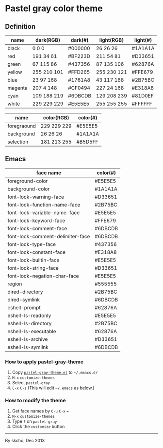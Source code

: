 Pastel gray color theme
=======================

## Definition

name    | dark(RGB)   | dark(#) | light(RGB)  | light(#)
--------|-------------|---------|-------------|---------
black   | 0 0 0       | #000000 | 26 26 26    | #1A1A1A
red     | 191 34 61   | #BF223D | 211 54 81   | #D33651
green   | 67 115 86   | #437356 | 87 135 106  | #62876A
yellow  | 255 210 101 | #FFD265 | 255 230 121 | #FFE679
blue    | 23 97 168   | #1761A8 | 43 117 188  | #2B75BC
magenta | 207 4 148   | #CF0494 | 227 24 168  | #E318A8
cyan    | 109 188 219 | #6DBCDB | 129 208 239 | #81D0EF
white   | 229 229 229 | #E5E5E5 | 255 255 255 | #FFFFFF

name        | color(RGB)  | color(#)
------------|-------------|---------
foregraound | 229 229 229 | #E5E5E5
background  | 26 26 26    | #1A1A1A
selection   | 181 213 255 | #B5D5FF

## Emacs

face name                        | color(#)
---------------------------------|---------
foreground-color                 | #E5E5E5
background-color                 | #1A1A1A
font-lock-warning-face           | #D33651
font-lock-function-name-face     | #2B75BC
font-lock-variable-name-face     | #E5E5E5
font-lock-keyword-face           | #FFE679
font-lock-comment-face           | #6DBCDB
font-lock-comment-delimiter-face | #6DBCDB
font-lock-type-face              | #437356
font-lock-constant-face          | #E318A8
font-lock-builtin-face           | #E5E5E5
font-lock-string-face            | #D33651
font-lock-negation-char-face     | #E5E5E5
region                           | #555555
dired-directory                  | #2B75BC
dired-symlink                    | #6DBCDB
eshell-prompt                    | #62876A
eshell-ls-readonly               | #E5E5E5
eshell-ls-directory              | #2B75BC
eshell-ls-executable             | #62876A
eshell-ls-archive                | #D33651
eshell-ls-symlink                | #6DBCDB

### How to apply pastel-gray-theme

1. Copy [`pastel-gray-theme.el`](pastel-gray-theme.el) to `~/.emacs.d/`
2. `M-x` `customize-themes`
3. Select `pastel-gray`
4. `C-x` `C-s` (This will edit `~/.emacs` as below.)

### How to modify the theme

1. Get face names by `C-u` `C-x` `=`
2. `M-x` `customize-themes`
3. Type `?` on `pastel-gray`
4. Click the `customize` button

*****

By skcho, Dec 2013
